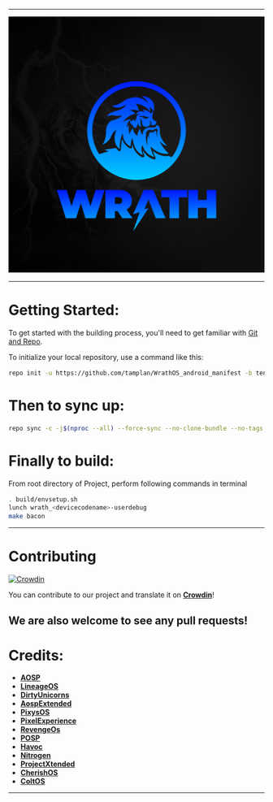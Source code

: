 -----------------------------------------------------------------------------

<p align="center">
 <img src="https://github.com/WrathOS/wrath_extras/blob/master/banner01.png" > 
</p>

-----------------------------------------------------------------------------

Getting Started:
==============

To get started with the building process, you'll need to get familiar with [Git and Repo](http://source.android.com/source/using-repo.html).

To initialize your local repository, use a command like this:

```bash
repo init -u https://github.com/tamplan/WrathOS_android_manifest -b ten
```
Then to sync up:
================

```bash
repo sync -c -j$(nproc --all) --force-sync --no-clone-bundle --no-tags
```

Finally to build:
====================

From root directory of Project, perform following commands in terminal


```bash
. build/envsetup.sh
lunch wrath_<devicecodename>-userdebug
make bacon
```
-----------------------------------------------------------------------------

Contributing
====================

[![Crowdin](https://badges.crowdin.net/wrathos/localized.svg)](https://crowdin.com/project/wrathos)  

You can contribute to our project and translate it on [**Crowdin**](https://crowdin.com/project/wrathos/)!  

We are also welcome to see any pull requests!
-----------------------------------------------------------------------------

Credits:
=======
 * [**AOSP**](https://android.googlesource.com)
 * [**LineageOS**](https://github.com/LineageOS)
 * [**DirtyUnicorns**](https://github.com/dirtyunicorns)
 * [**AospExtended**](https://github.com/AospExtended)
 * [**PixysOS**](https://github.com/PixysOS)
 * [**PixelExperience**](https://github.com/PixelExperience)
 * [**RevengeOs**](https://github.com/RevengeOS)
 * [**POSP**](https://github.com/PotatoProject)
 * [**Havoc**](https://github.com/Havoc-OS)
 * [**Nitrogen**](https://github.com/nitrogen-project)
 * [**ProjectXtended**](https://github.com/Project-Xtended)
 * [**CherishOS**](https://github.com/https://github.com/CherishOS)
 * [**ColtOS**](https://github.com/https://github.com/Colt-Enigma)
-----------------------------------------------------------------------------

